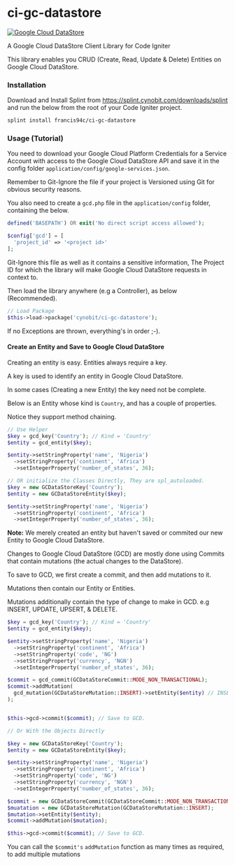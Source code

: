 # ci-gc-datastore

[![Google Cloud DataStore](https://res.cloudinary.com/francis94c/image/upload/c_scale,w_150/v1584279600/1200px-Google-Cloud-Datastore-Logo.svg.png)](https://cloud.google.com/datastore)

A Google Cloud DataStore Client Library for Code Igniter

This library enables you CRUD (Create, Read, Update & Delete) Entities on Google Cloud DataStore.

### Installation ###

Download and Install Splint from https://splint.cynobit.com/downloads/splint and run the below from the root of your Code Igniter project.
```bash
splint install francis94c/ci-gc-datastore
```

### Usage (Tutorial) ###

You need to download your Google Cloud Platform Credentials for a Service Account with access to the Google Cloud DataStore API and save it in the config folder `application/config/google-services.json`.

Remember to Git-Ignore the file if your project is Versioned using Git for obvious security reasons.

You also need to create a `gcd.php` file in the `application/config` folder, containing the below.

```php
defined('BASEPATH') OR exit('No direct script access allowed');

$config['gcd'] = [
  'project_id' => '<project id>'
];
```

Git-Ignore this file as well as it contains a sensitive information, The Project ID for which the library will make Google Cloud DataStore requests in context to.

Then load the library anywhere (e.g a Controller), as below (Recommended).
```php
// Load Package
$this->load->package('cynobit/ci-gc-datastore');
```

If no Exceptions are thrown, everything's in order ;-).

#### Create an Entity and Save to Google Cloud DataStore ####

Creating an entity is easy. Entities always require a key.

A key is used to identify an entity in Google Cloud DataStore.

In some cases (Creating a new Entity) the key need not be complete.

Below is an Entity whose kind is `Country`, and has a couple of properties.

Notice they support method chaining.

```php
// Use Helper
$key = gcd_key('Country'); // Kind = 'Country'
$entity = gcd_entity($key);

$entity->setStringProperty('name', 'Nigeria')
  ->setStringProperty('continent', 'Africa')
  ->setIntegerProperty('number_of_states', 36);

// OR initialize the Classes Directly, They are spl_autoloaded.
$key = new GCDataStoreKey('Country');
$entity = new GCDataStoreEntity($key);

$entity->setStringProperty('name', 'Nigeria')
  ->setStringProperty('continent', 'Africa')
  ->setIntegerProperty('number_of_states', 36);
```
__Note:__ We merely created an entity but haven't saved or commited our new Entity to Google Cloud DataStore.

Changes to Google Cloud DataStore (GCD) are mostly done using Commits that contain mutations (the actual changes to the DataStore).

To save to GCD, we first create a commit, and then add mutations to it.

Mutations then contain our Entity or Entities.

Mutations additionally contain the type of change to make in GCD. e.g INSERT, UPDATE, UPSERT, & DELETE.

```php
$key = gcd_key('Country'); // Kind = 'Country'
$entity = gcd_entity($key);

$entity->setStringProperty('name', 'Nigeria')
  ->setStringProperty('continent', 'Africa')
  ->setStringProperty('code', 'NG')
  ->setStringProperty('currency', 'NGN')
  ->setIntegerProperty('number_of_states', 36);

$commit = gcd_commit(GCDataStoreCommit::MODE_NON_TRANSACTIONAL);
$commit->addMutation(
  gcd_mutation(GCDataStoreMutation::INSERT)->setEntity($entity) // INSERT Operation
);


$this->gcd->commit($commit); // Save to GCD.

// Or With the Objects Directly

$key = new GCDataStoreKey('Country');
$entity = new GCDataStoreEntity($key);

$entity->setStringProperty('name', 'Nigeria')
  ->setStringProperty('continent', 'Africa')
  ->setStringProperty('code', 'NG')
  ->setStringProperty('currency', 'NGN')
  ->setIntegerProperty('number_of_states', 36);

$commit = new GCDataStoreCommit(GCDataStoreCommit::MODE_NON_TRANSACTIONAL);
$muatation = new GCDataStoreMutation(GCDataStoreMutation::INSERT);
$mutation->setEntity($entity);
$commit->addMutation($mutation);

$this->gcd->commit($commit); // Save to GCD.
```

You can call the `$commit's` `addMutation` function as many times as required, to add multiple mutations
